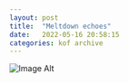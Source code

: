 ```yaml
---
layout:	post
title:	"Meltdown echoes"
date:	2022-05-16 20:58:15
categories:	kof archive
---
```


![Image Alt](https://k0f.github.io/assets/DSC_0068.JPG)